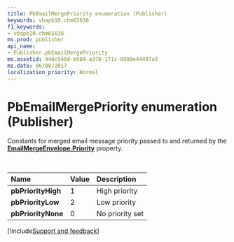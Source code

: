 ```yaml
---
title: PbEmailMergePriority enumeration (Publisher)
keywords: vbapb10.chm65638
f1_keywords:
- vbapb10.chm65638
ms.prod: publisher
api_name:
- Publisher.pbEmailMergePriority
ms.assetid: 448c946d-b984-a370-171c-0980e44497a9
ms.date: 06/08/2017
localization_priority: Normal
---
```



# PbEmailMergePriority enumeration (Publisher)

Constants for merged email message priority passed to and returned by the **[EmailMergeEnvelope.Priority](Publisher.EmailMergeEnvelope.Priority.md)** property.

<br/>

|Name|Value|Description|
|:-----|:-----|:-----|
| **pbPriorityHigh**|1|High priority|
| **pbPriorityLow**|2|Low priority|
| **pbPriorityNone**|0|No priority set|

[!include[Support and feedback](~/includes/feedback-boilerplate.md)]